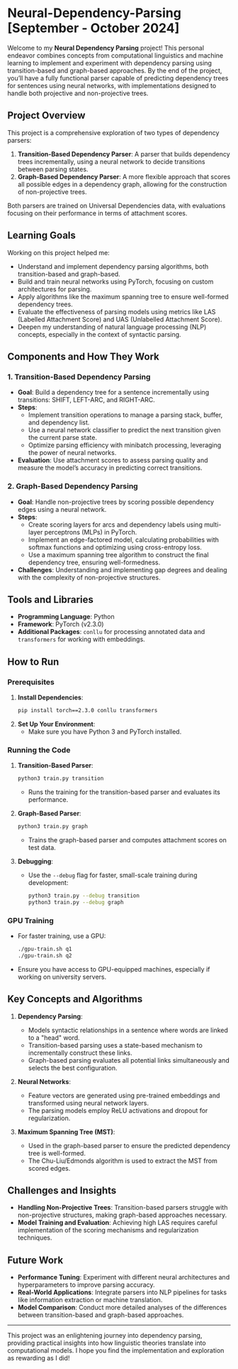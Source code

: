 # Neural-Dependency-Parsing [September - October 2024]

Welcome to my **Neural Dependency Parsing** project! This personal endeavor combines concepts from computational linguistics and machine learning to implement and experiment with dependency parsing using transition-based and graph-based approaches. By the end of the project, you’ll have a fully functional parser capable of predicting dependency trees for sentences using neural networks, with implementations designed to handle both projective and non-projective trees.

## Project Overview

This project is a comprehensive exploration of two types of dependency parsers:
1. **Transition-Based Dependency Parser**: A parser that builds dependency trees incrementally, using a neural network to decide transitions between parsing states.
2. **Graph-Based Dependency Parser**: A more flexible approach that scores all possible edges in a dependency graph, allowing for the construction of non-projective trees.

Both parsers are trained on Universal Dependencies data, with evaluations focusing on their performance in terms of attachment scores.

## Learning Goals

Working on this project helped me:
- Understand and implement dependency parsing algorithms, both transition-based and graph-based.
- Build and train neural networks using PyTorch, focusing on custom architectures for parsing.
- Apply algorithms like the maximum spanning tree to ensure well-formed dependency trees.
- Evaluate the effectiveness of parsing models using metrics like LAS (Labelled Attachment Score) and UAS (Unlabelled Attachment Score).
- Deepen my understanding of natural language processing (NLP) concepts, especially in the context of syntactic parsing.

## Components and How They Work

### 1. **Transition-Based Dependency Parsing**
- **Goal**: Build a dependency tree for a sentence incrementally using transitions: SHIFT, LEFT-ARC, and RIGHT-ARC.
- **Steps**:
  - Implement transition operations to manage a parsing stack, buffer, and dependency list.
  - Use a neural network classifier to predict the next transition given the current parse state.
  - Optimize parsing efficiency with minibatch processing, leveraging the power of neural networks.
- **Evaluation**: Use attachment scores to assess parsing quality and measure the model’s accuracy in predicting correct transitions.

### 2. **Graph-Based Dependency Parsing**
- **Goal**: Handle non-projective trees by scoring possible dependency edges using a neural network.
- **Steps**:
  - Create scoring layers for arcs and dependency labels using multi-layer perceptrons (MLPs) in PyTorch.
  - Implement an edge-factored model, calculating probabilities with softmax functions and optimizing using cross-entropy loss.
  - Use a maximum spanning tree algorithm to construct the final dependency tree, ensuring well-formedness.
- **Challenges**: Understanding and implementing gap degrees and dealing with the complexity of non-projective structures.

## Tools and Libraries

- **Programming Language**: Python
- **Framework**: PyTorch (v2.3.0)
- **Additional Packages**: `conllu` for processing annotated data and `transformers` for working with embeddings.

## How to Run

### Prerequisites
1. **Install Dependencies**:
   ```bash
   pip install torch==2.3.0 conllu transformers
   ```
2. **Set Up Your Environment**:
   - Make sure you have Python 3 and PyTorch installed.

### Running the Code
1. **Transition-Based Parser**:
   ```bash
   python3 train.py transition
   ```
   - Runs the training for the transition-based parser and evaluates its performance.

2. **Graph-Based Parser**:
   ```bash
   python3 train.py graph
   ```
   - Trains the graph-based parser and computes attachment scores on test data.

3. **Debugging**:
   - Use the `--debug` flag for faster, small-scale training during development:
     ```bash
     python3 train.py --debug transition
     python3 train.py --debug graph
     ```

### GPU Training
- For faster training, use a GPU:
  ```bash
  ./gpu-train.sh q1
  ./gpu-train.sh q2
  ```
- Ensure you have access to GPU-equipped machines, especially if working on university servers.

## Key Concepts and Algorithms

1. **Dependency Parsing**:
   - Models syntactic relationships in a sentence where words are linked to a "head" word.
   - Transition-based parsing uses a state-based mechanism to incrementally construct these links.
   - Graph-based parsing evaluates all potential links simultaneously and selects the best configuration.

2. **Neural Networks**:
   - Feature vectors are generated using pre-trained embeddings and transformed using neural network layers.
   - The parsing models employ ReLU activations and dropout for regularization.

3. **Maximum Spanning Tree (MST)**:
   - Used in the graph-based parser to ensure the predicted dependency tree is well-formed.
   - The Chu-Liu/Edmonds algorithm is used to extract the MST from scored edges.

## Challenges and Insights

- **Handling Non-Projective Trees**: Transition-based parsers struggle with non-projective structures, making graph-based approaches necessary.
- **Model Training and Evaluation**: Achieving high LAS requires careful implementation of the scoring mechanisms and regularization techniques.

## Future Work

- **Performance Tuning**: Experiment with different neural architectures and hyperparameters to improve parsing accuracy.
- **Real-World Applications**: Integrate parsers into NLP pipelines for tasks like information extraction or machine translation.
- **Model Comparison**: Conduct more detailed analyses of the differences between transition-based and graph-based approaches.

---

This project was an enlightening journey into dependency parsing, providing practical insights into how linguistic theories translate into computational models. I hope you find the implementation and exploration as rewarding as I did!
